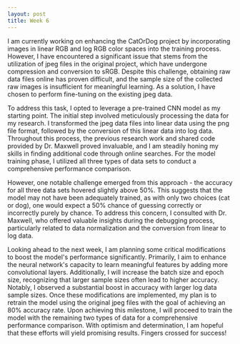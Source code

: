 ```yaml
---
layout: post
title: Week 6
---
```


I am currently working on enhancing the CatOrDog project by incorporating images in linear RGB and log RGB color spaces into the training process. However, I have encountered a significant issue that stems from the utilization of jpeg files in the original project, which have undergone compression and conversion to sRGB. Despite this challenge, obtaining raw data files online has proven difficult, and the sample size of the collected raw images is insufficient for meaningful learning. As a solution, I have chosen to perform fine-tuning on the existing jpeg data.

To address this task, I opted to leverage a pre-trained CNN model as my starting point. The initial step involved meticulously processing the data for my research. I transformed the jpeg data files into linear data using the png file format, followed by the conversion of this linear data into log data. Throughout this process, the previous research work and shared code provided by Dr. Maxwell proved invaluable, and I am steadily honing my skills in finding additional code through online searches. For the model training phase, I utilized all three types of data sets to conduct a comprehensive performance comparison.

However, one notable challenge emerged from this approach - the accuracy for all three data sets hovered slightly above 50%. This suggests that the model may not have been adequately trained, as with only two choices (cat or dog), one would expect a 50% chance of guessing correctly or incorrectly purely by chance. To address this concern, I consulted with Dr. Maxwell, who offered valuable insights during the debugging process, particularly related to data normalization and the conversion from linear to log data.

Looking ahead to the next week, I am planning some critical modifications to boost the model's performance significantly. Primarily, I aim to enhance the neural network's capacity to learn meaningful features by adding more convolutional layers. Additionally, I will increase the batch size and epoch size, recognizing that larger sample sizes often lead to higher accuracy. Notably, I observed a substantial boost in accuracy with larger log data sample sizes.
Once these modifications are implemented, my plan is to retrain the model using the original jpeg files with the goal of achieving an 80% accuracy rate. Upon achieving this milestone, I will proceed to train the model with the remaining two types of data for a comprehensive performance comparison. With optimism and determination, I am hopeful that these efforts will yield promising results. Fingers crossed for success!
